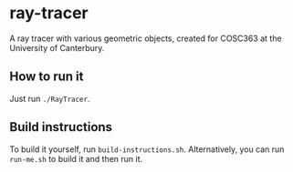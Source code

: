 # ray-tracer
A ray tracer with various geometric objects, created for COSC363 at the University of Canterbury.

## How to run it

Just run `./RayTracer`.

## Build instructions

To build it yourself, run `build-instructions.sh`. Alternatively, you can run `run-me.sh` to build it and then run it.
